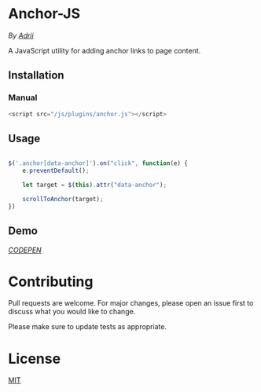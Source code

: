 # Anchor-JS

*By [Adrii](https://github.com/AdrianVillamayor)*

A JavaScript utility for adding anchor links to page content.

## Installation

### Manual

```js
<script src="/js/plugins/anchor.js"></script>
```

## Usage

```javascript

$('.anchor[data-anchor]').on("click", function(e) {
    e.preventDefault();

    let target = $(this).attr("data-anchor");     

    scrollToAnchor(target);
})

```

## Demo

*[CODEPEN](https://codepen.io/adrianvillamayor/pen/oNBqoxp)*

# Contributing
Pull requests are welcome. For major changes, please open an issue first to discuss what you would like to change.

Please make sure to update tests as appropriate.

# License
[MIT](https://github.com/AdrianVillamayor/Anchor.js/blob/master/LICENSE)
